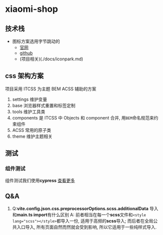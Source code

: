 # xiaomi-shop

## 技术栈

+ 图标方案选用字节跳动的
  + [官网](https://iconpark.oceanengine.com/official)
  + [github](https://github.com/bytedance/IconPark)
  + (项目相关)(./docs/iconpark.md)

## css 架构方案

项目采用 ITCSS 为主题 BEM ACSS 辅助的方案

1. settings 维护变量
2. base 浏览器样式重置和标签定制
3. tools 维护工具类
4. components 是 ITCSS 中 Objects 和 component 合并, 用`BEM`命名规范来约束组件
5. ACSS 常用的原子类
6. theme 维护主题相关

## 测试

### 组件测试

组件测试我们使用**cypress** [查看更多](./docs/test/cypress.md)

## Q&A

1. Q:**vite.config.json.css.preprocessorOptions.scss.additionalData** 导入 和**main.ts import**有什么区别
   A: 前者相当在每一个**scss**文件和`<style lang="scss"></style>`都导入一份, 适用于高频的**scss**导入;
   而后者在全局公共入口导入, 所有页面自然而然就会受到影响, 所以它适用于一些纯样式导入.
